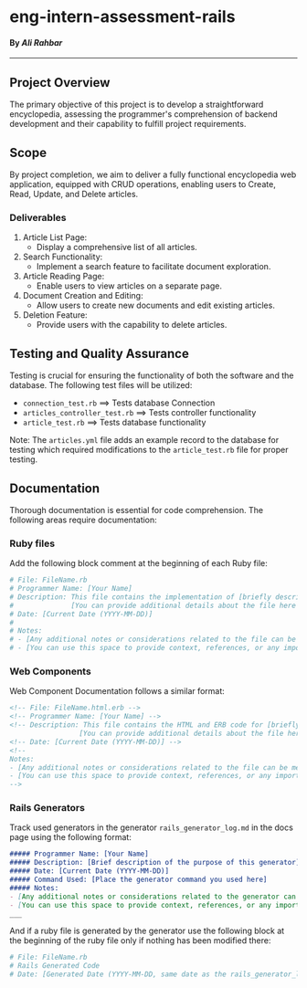 # eng-intern-assessment-rails
#### By _Ali Rahbar_
___

## Project Overview
The primary objective of this project is to develop a straightforward encyclopedia, assessing the programmer's comprehension of backend development and their capability to fulfill project requirements.

## Scope
By project completion, we aim to deliver a fully functional encyclopedia web application, equipped with CRUD operations, enabling users to Create, Read, Update, and Delete articles.

### Deliverables
1. Article List Page:
   * Display a comprehensive list of all articles.
2. Search Functionality:
   * Implement a search feature to facilitate document exploration.
3. Article Reading Page:
   * Enable users to view articles on a separate page.
4. Document Creation and Editing:
   * Allow users to create new documents and edit existing articles.
5. Deletion Feature:
   * Provide users with the capability to delete articles.

## Testing and Quality Assurance
Testing is crucial for ensuring the functionality of both the software and the database. The following test files will be utilized:
* `connection_test.rb` ==> Tests database Connection
* `articles_controller_test.rb` ==> Tests controller functionality
* `article_test.rb` ==> Tests database functionality 

Note: The `articles.yml` file adds an example record to the database for testing which required modifications to the `article_test.rb` file for proper testing. 

## Documentation
Thorough documentation is essential for code comprehension. The following areas require documentation:
### Ruby files
Add the following block comment at the beginning of each Ruby file:

```Ruby
# File: FileName.rb
# Programmer Name: [Your Name]
# Description: This file contains the implementation of [briefly describe the purpose or functionality of the file].
#              [You can provide additional details about the file here if necessary].
# Date: [Current Date (YYYY-MM-DD)]
#
# Notes:
# - [Any additional notes or considerations related to the file can be mentioned here].
# - [You can use this space to provide context, references, or any important information].
```

### Web Components
Web Component Documentation follows a similar format:

```html
<!-- File: FileName.html.erb -->
<!-- Programmer Name: [Your Name] -->
<!-- Description: This file contains the HTML and ERB code for [briefly describe the purpose or functionality of the file].
                 [You can provide additional details about the file here if necessary]. -->
<!-- Date: [Current Date (YYYY-MM-DD)] -->
<!--
Notes:
- [Any additional notes or considerations related to the file can be mentioned here].
- [You can use this space to provide context, references, or any important information].
-->
```

### Rails Generators
Track used generators in the generator `rails_generator_log.md` in the docs page using the following format:
```Markdown
##### Programmer Name: [Your Name]
##### Description: [Brief description of the purpose of this generator]
##### Date: [Current Date (YYYY-MM-DD)]
##### Command Used: [Place the generator command you used here]
##### Notes:
- [Any additional notes or considerations related to the generator can be mentioned here].
- [You can use this space to provide context, references, or any important information].
___
```

And if a ruby file is generated by the generator use the following block at the beginning of the ruby file only if nothing has been modified there:
```Ruby
# File: FileName.rb
# Rails Generated Code
# Date: [Generated Date (YYYY-MM-DD, same date as the rails_generator_log.md file)]
```